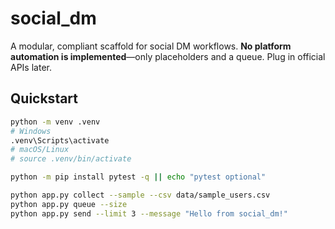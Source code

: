 # social_dm

A modular, compliant scaffold for social DM workflows. **No platform automation is implemented**—only placeholders and a queue. Plug in official APIs later.

## Quickstart
```bash
python -m venv .venv
# Windows
.venv\Scripts\activate
# macOS/Linux
# source .venv/bin/activate

python -m pip install pytest -q || echo "pytest optional"

python app.py collect --sample --csv data/sample_users.csv
python app.py queue --size
python app.py send --limit 3 --message "Hello from social_dm!"
```

